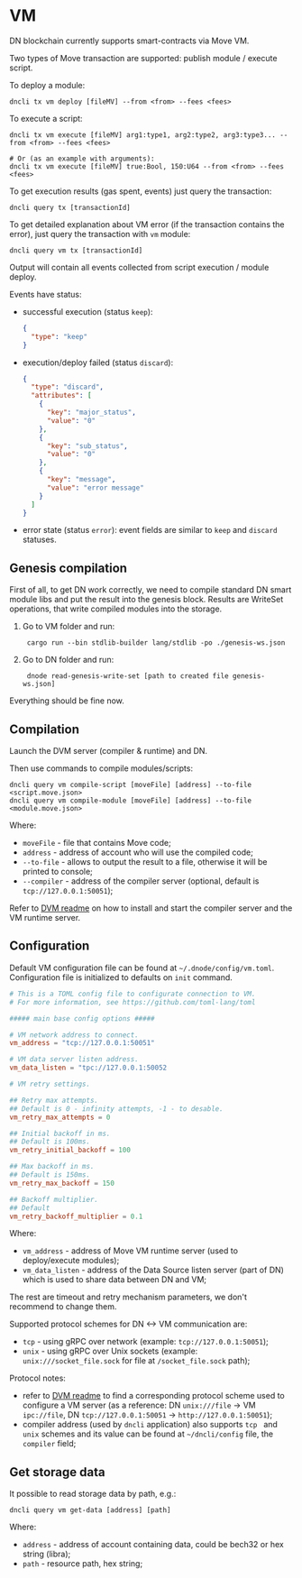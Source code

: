 # VM

DN blockchain currently supports smart-contracts via Move VM.

Two types of Move transaction are supported: publish module / execute script.

To deploy a module:

    dncli tx vm deploy [fileMV] --from <from> --fees <fees>
    
To execute a script:

    dncli tx vm execute [fileMV] arg1:type1, arg2:type2, arg3:type3... --from <from> --fees <fees>
    
    # Or (as an example with arguments):
    dncli tx vm execute [fileMV] true:Bool, 150:U64 --from <from> --fees <fees>
    
To get execution results (gas spent, events) just query the transaction:

    dncli query tx [transactionId]

To get detailed explanation about VM error (if the transaction contains the error), just query the transaction with `vm` module:

    dncli query vm tx [transactionId]

Output will contain all events collected from script execution / module deploy.

Events have status:
* successful execution (status `keep`):

    ```json
    {
      "type": "keep"
    }
    ```
  
* execution/deploy failed (status `discard`):

    ```json
    {
      "type": "discard",
      "attributes": [
        {
          "key": "major_status",
          "value": "0"
        },
        {
          "key": "sub_status",
          "value": "0"
        },
        {
          "key": "message",
          "value": "error message"
        }
      ]
    }
    ```
  
* error state (status `error`): event fields are similar to `keep` and `discard` statuses.

## Genesis compilation

First of all, to get DN work correctly, we need to compile standard DN smart module libs
and put the result into the genesis block.
Results are WriteSet operations, that write compiled modules into the storage.

1. Go to VM folder and run:

        cargo run --bin stdlib-builder lang/stdlib -po ./genesis-ws.json

2. Go to DN folder and run:

        dnode read-genesis-write-set [path to created file genesis-ws.json]

Everything should be fine now.

## Compilation

Launch the DVM server (compiler & runtime) and DN.

Then use commands to compile modules/scripts:

    dncli query vm compile-script [moveFile] [address] --to-file <script.move.json>
    dncli query vm compile-module [moveFile] [address] --to-file <module.move.json>  

Where:
 * `moveFile` - file that contains Move code;
 * `address` - address of account who will use the compiled code;
 * `--to-file` - allows to output the result to a file, otherwise it will be printed to console;
 * `--compiler` - address of the compiler server (optional, default is `tcp://127.0.0.1:50051`);

Refer to [DVM readme](https://github.com/dfinance/dvm/blob/master/README.md) on how to install and start the compiler
server and the VM runtime server.

## Configuration

Default VM configuration file can be found at `~/.dnode/config/vm.toml`.
Configuration file is initialized to defaults on `init` command.

```toml
# This is a TOML config file to configurate connection to VM.
# For more information, see https://github.com/toml-lang/toml

##### main base config options #####

# VM network address to connect.
vm_address = "tcp://127.0.0.1:50051"

# VM data server listen address.
vm_data_listen = "tpc://127.0.0.1:50052

# VM retry settings.

## Retry max attempts.
## Default is 0 - infinity attempts, -1 - to desable.
vm_retry_max_attempts = 0

## Initial backoff in ms.
## Default is 100ms.
vm_retry_initial_backoff = 100

## Max backoff in ms.
## Default is 150ms.
vm_retry_max_backoff = 150

## Backoff multiplier.
## Default 
vm_retry_backoff_multiplier = 0.1
```

Where:

* `vm_address` - address of Move VM runtime server (used to deploy/execute modules);
* `vm_data_listen` - address of the Data Source listen server (part of DN) which is used to share data between DN and VM;

The rest are timeout and retry mechanism parameters, we don't recommend to change them.

Supported protocol schemes for DN <-> VM communication are:
* `tcp` - using gRPC over network (example: `tcp://127.0.0.1:50051`);
* `unix` - using gRPC over Unix sockets (example: `unix:///socket_file.sock` for file at `/socket_file.sock` path);

Protocol notes:
*  refer to [DVM readme](https://github.com/dfinance/dvm/blob/master/README.md) to find a corresponding protocol scheme
used to configure a VM server (as a reference: DN `unix:///file` -> VM `ipc://file`,
DN `tcp://127.0.0.1:50051` -> `http://127.0.0.1:50051`);
* compiler address (used by `dncli` application) also supports `tcp ` and `unix` schemes and
its value can be found at `~/dncli/config` file, the `compiler` field;

## Get storage data

It possible to read storage data by path, e.g.:

    dncli query vm get-data [address] [path]

Where:
 * `address` - address of account containing data, could be bech32 or hex string (libra);
 * `path` - resource path, hex string;
